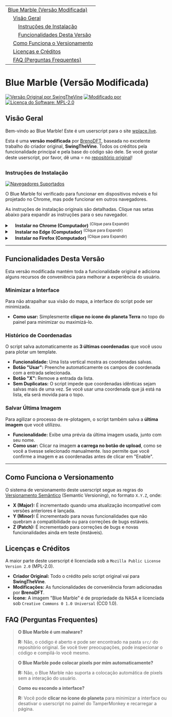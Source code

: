 <table>
  <tr>
    <td><a href="#blue-marble-versão-modificada">Blue Marble (Versão Modificada)</a></td>
</td>
  </tr>
  <tr>
    <td>&emsp;<a href="#visão-geral">Visão Geral</a></td>
  </tr>
  <tr>
    <td>&emsp;&emsp;<a href="#instruções-de-instalação">Instruções de Instalação</a></td>
  </tr>
  <tr>
    <td>&emsp;&emsp;<a href="#funcionalidades-desta-versão">Funcionalidades Desta Versão</a></td>
  </tr>
  <tr>
    <td>&emsp;<a href="#como-funciona-o-versionamento">Como Funciona o Versionamento</a></td>
  </tr>
  <tr>
    <td>&emsp;<a href="#licenças-e-créditos">Licenças e Créditos</a></td>
  </tr>
  <tr>
    <td>&emsp;<a href="#faq-perguntas-frequentes">FAQ (Perguntas Frequentes)</a></td>
  </tr>
</table>

# Blue Marble (Versão Modificada)
<a href="https://github.com/SwingTheVine/Wplace-BlueMarble" target="_blank" rel="noopener noreferrer"><img alt="Versão Original por SwingTheVine" src="https://img.shields.io/badge/Versão_Original-SwingTheVine-blue?style=flat"></a>
<a href="https://github.com/brenodft/Wplace-BlueMarble" target="_blank" rel="noopener noreferrer"><img alt="Modificado por" src="https://img.shields.io/badge/Modificado_por-BrenoDFT-brightgreen?style=flat"></a>
<a href="https://github.com/SwingTheVine/Wplace-BlueMarble/blob/main/LICENSE.txt" target="_blank" rel="noopener noreferrer"><img alt="Licença do Software: MPL-2.0" src="https://img.shields.io/badge/Licença-MPL--2.0-slateblue?style=flat"></a>

## Visão Geral
Bem-vindo ao Blue Marble! Este é um userscript para o site <a href="https://wplace.live/" target="_blank" rel="noopener noreferrer">wplace.live</a>.

Esta é uma **versão modificada** por <a href="https://github.com/brenodft" target="_blank">BrenoDFT</a>, baseada no excelente trabalho do criador original, **SwingTheVine**. Todos os créditos pela funcionalidade principal e pela base do código são dele. Se você gostar deste userscript, por favor, dê uma ⭐ no <a href="https://github.com/SwingTheVine/Wplace-BlueMarble" target="_blank">repositório original</a>!

### Instruções de Instalação
<a href="" target="_blank" rel="noopener noreferrer"><img alt="Navegadores Suportados" src="https://img.shields.io/badge/Navegadores_Suportados-Chrome%20%7C%20Firefox%2A%20%7C%20Safari%20%7C%20Edge%20%7C%20Brave-orange?style=flat"></a>

O Blue Marble foi verificado para funcionar em dispositivos móveis e foi projetado no Chrome, mas pode funcionar em outros navegadores.

As instruções de instalação originais são detalhadas. Clique nas setas abaixo para expandir as instruções para o seu navegador.
<details>
  <summary>
    <b>Instalar no Chrome (Computador)</b> <sup>(Clique para Expandir)</sup>
  </summary>
  <ol>
    <li>Instale a extensão <a href="https://chromewebstore.google.com/detail/tampermonkey/dhdgffkkebhmkfjojejmpbldmpobfkfo" target="_blank" rel="noopener noreferrer">TamperMonkey</a> para o Chrome.</li>
    <li>Vá até a <a href="https://github.com/brenodft/Wplace-BlueMarble/raw/main/dist/BlueMarble.user.js" target="_blank" rel="noopener noreferrer">URL de instalação do script</a>.</li>
    <li>O TamperMonkey abrirá uma nova aba. Clique no botão "Instalar".</li>
    <li>Certifique-se de que o script está ativado no painel do TamperMonkey.</li>
    <li>Recarregue a página do <a href="https://wplace.live/" target="_blank" rel="noopener noreferrer">wplace.live</a>.</li>
  </ol>
</details>
<details>
  <summary>
    <b>Instalar no Edge (Computador)</b> <sup>(Clique para Expandir)</sup>
  </summary>
  <ol>
    <li>Instale a extensão <a href="https://microsoftedge.microsoft.com/addons/detail/iikmkjmpaadaobahmlepeloendndfphd" target="_blank" rel="noopener noreferrer">TamperMonkey</a> para o Microsoft Edge.</li>
    <li>Vá até a <a href="https://github.com/brenodft/Wplace-BlueMarble/raw/main/dist/BlueMarble.user.js" target="_blank" rel="noopener noreferrer">URL de instalação do script</a>.</li>
    <li>O TamperMonkey abrirá uma nova aba. Clique no botão "Instalar".</li>
    <li>Certifique-se de que o script está ativado no painel do TamperMonkey.</li>
    <li>Recarregue a página do <a href="https://wplace.live/" target="_blank" rel="noopener noreferrer">wplace.live</a>.</li>
  </ol>
</details>
<details>
  <summary>
    <b>Instalar no Firefox (Computador)</b> <sup>(Clique para Expandir)</sup>
  </summary>
  <ol>
    <li>Instale a extensão <a href="https://addons.mozilla.org/en-US/firefox/addon/tampermonkey/" target="_blank" rel="noopener noreferrer">TamperMonkey</a> para o Firefox.</li>
    <li>Vá até a <a href="https://github.com/brenodft/Wplace-BlueMarble/raw/main/dist/BlueMarble.user.js" target="_blank" rel="noopener noreferrer">URL de instalação do script</a>.</li>
    <li>O TamperMonkey abrirá uma nova aba. Clique no botão "Instalar".</li>
    <li>Certifique-se de que o script está ativado no painel do TamperMonkey.</li>
    <li>Recarregue a página do <a href="https://wplace.live/" target="_blank" rel="noopener noreferrer">wplace.live</a>.</li>
  </ol>
</details>

---
## Funcionalidades Desta Versão
Esta versão modificada mantém toda a funcionalidade original e adiciona alguns recursos de conveniência para melhorar a experiência do usuário.

### Minimizar a Interface
Para não atrapalhar sua visão do mapa, a interface do script pode ser minimizada.
* **Como usar:** Simplesmente **clique no ícone do planeta Terra** no topo do painel para minimizar ou maximizá-lo.



### Histórico de Coordenadas
O script salva automaticamente as **3 últimas coordenadas** que você usou para plotar um template.
* **Funcionalidade:** Uma lista vertical mostra as coordenadas salvas.
* **Botão "Usar":** Preenche automaticamente os campos de coordenada com a entrada selecionada.
* **Botão "X":** Remove a entrada da lista.
* **Sem Duplicatas:** O script impede que coordenadas idênticas sejam salvas mais de uma vez. Se você usar uma coordenada que já está na lista, ela será movida para o topo.



### Salvar Última Imagem
Para agilizar o processo de re-plotagem, o script também salva a **última imagem** que você utilizou.
* **Funcionalidade:** Exibe uma prévia da última imagem usada, junto com seu nome.
* **Como usar:** Clicar na imagem **a carrega no botão de upload**, como se você a tivesse selecionado manualmente. Isso permite que você confirme a imagem e as coordenadas antes de clicar em "Enable".



---
## Como Funciona o Versionamento
O sistema de versionamento deste userscript segue as regras do <a href="https://semver.org/" target="_blank" rel="noopener noreferrer">Versionamento Semântico</a> (Semantic Versioning), no formato `X.Y.Z`, onde:
* **X (Major):** É incrementado quando uma atualização incompatível com versões anteriores é lançada.
* **Y (Minor):** É incrementado para novas funcionalidades que não quebram a compatibilidade ou para correções de bugs estáveis.
* **Z (Patch):** É incrementado para correções de bugs e novas funcionalidades ainda em teste (instáveis).

## Licenças e Créditos
A maior parte deste userscript é licenciada sob a `Mozilla Public License Version 2.0` (MPL-2.0).

* **Criador Original:** Todo o crédito pelo script original vai para **SwingTheVine**.
* **Modificações:** As funcionalidades de conveniência foram adicionadas por **BrenoDFT**.
* **Ícone:** A imagem "Blue Marble" é de propriedade da NASA e licenciada sob `Creative Commons 0 1.0 Universal` (CC0 1.0).

## FAQ (Perguntas Frequentes)
> **O Blue Marble é um malware?**
>
> **R:** Não, o código é aberto e pode ser encontrado na pasta `src/` do repositório original. Se você tiver preocupações, pode inspecionar o código e compilá-lo você mesmo.

> **O Blue Marble pode colocar pixels por mim automaticamente?**
>
> **R:** Não, o Blue Marble não suporta a colocação automática de pixels sem a interação do usuário.

> **Como eu escondo a interface?**
>
> **R:** Você pode **clicar no ícone do planeta** para minimizar a interface ou desativar o userscript no painel do TamperMonkey e recarregar a página.
